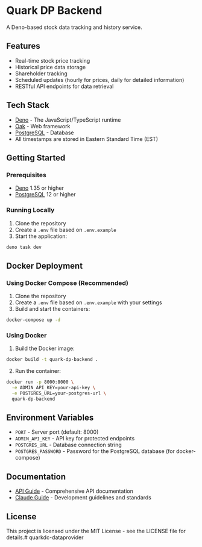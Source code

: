 # Quark DP Backend

A Deno-based stock data tracking and history service.

## Features

- Real-time stock price tracking
- Historical price data storage
- Shareholder tracking
- Scheduled updates (hourly for prices, daily for detailed information)
- RESTful API endpoints for data retrieval

## Tech Stack

- [Deno](https://deno.land/) - The JavaScript/TypeScript runtime
- [Oak](https://deno.land/x/oak) - Web framework
- [PostgreSQL](https://www.postgresql.org/) - Database
- All timestamps are stored in Eastern Standard Time (EST)

## Getting Started

### Prerequisites

- [Deno](https://deno.land/#installation) 1.35 or higher
- [PostgreSQL](https://www.postgresql.org/download/) 12 or higher

### Running Locally

1. Clone the repository
2. Create a `.env` file based on `.env.example`
3. Start the application:

```bash
deno task dev
```

## Docker Deployment

### Using Docker Compose (Recommended)

1. Clone the repository
2. Create a `.env` file based on `.env.example` with your settings
3. Build and start the containers:

```bash
docker-compose up -d
```

### Using Docker

1. Build the Docker image:

```bash
docker build -t quark-dp-backend .
```

2. Run the container:

```bash
docker run -p 8000:8000 \
  -e ADMIN_API_KEY=your-api-key \
  -e POSTGRES_URL=your-postgres-url \
  quark-dp-backend
```

## Environment Variables

- `PORT` - Server port (default: 8000)
- `ADMIN_API_KEY` - API key for protected endpoints
- `POSTGRES_URL` - Database connection string
- `POSTGRES_PASSWORD` - Password for the PostgreSQL database (for docker-compose)

## Documentation

- [API Guide](API_GUIDE.md) - Comprehensive API documentation
- [Claude Guide](CLAUDE.md) - Development guidelines and standards

## License

This project is licensed under the MIT License - see the LICENSE file for details.# quarkdc-dataprovider
